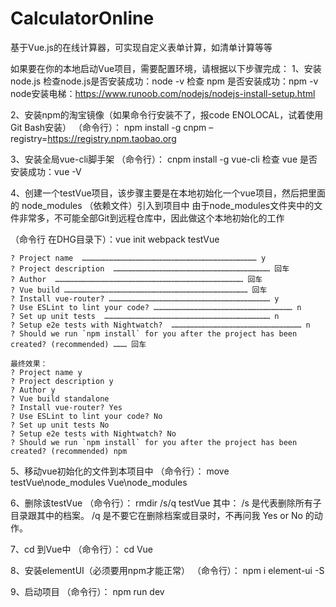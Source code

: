 # CalculatorOnline
基于Vue.js的在线计算器，可实现自定义表单计算，如清单计算等等



如果要在你的本地启动Vue项目，需要配置环境，请根据以下步骤完成：
1、安装node.js
    检查node.js是否安装成功：node -v
    检查  npm  是否安装成功：npm -v
    node安装电梯：https://www.runoob.com/nodejs/nodejs-install-setup.html

2、安装npm的淘宝镜像（如果命令行安装不了，报code ENOLOCAL，试着使用Git Bash安装）
   （命令行）： npm install -g cnpm –registry=https://registry.npm.taobao.org

3、安装全局vue-cli脚手架
   （命令行）： cnpm install -g vue-cli
    检查 vue 是否安装成功：vue -V

4、创建一个testVue项目，该步骤主要是在本地初始化一个vue项目，然后把里面的 node_modules （依赖文件）引入到项目中
   由于node_modules文件夹中的文件非常多，不可能全部Git到远程仓库中，因此做这个本地初始化的工作

   （命令行 在DHG目录下）：vue init webpack testVue

    ? Project name  ……………………………………………………………………………………………………… y
    ? Project description  …………………………………………………………………………………………… 回车
    ? Author  ……………………………………………………………………………………………………………… 回车
    ? Vue build …………………………………………………………………………………………………………… 回车
    ? Install vue-router? ……………………………………………………………………………………………… y
    ? Use ESLint to lint your code? ………………………………………………………………………………… n
    ? Set up unit tests  ………………………………………………………………………………………………… n
    ? Setup e2e tests with Nightwatch?  …………………………………………………………………………… n
    ? Should we run `npm install` for you after the project has been created? (recommended) ……… 回车

    最终效果：
    ? Project name y
    ? Project description y
    ? Author y
    ? Vue build standalone
    ? Install vue-router? Yes
    ? Use ESLint to lint your code? No
    ? Set up unit tests No
    ? Setup e2e tests with Nightwatch? No
    ? Should we run `npm install` for you after the project has been created? (recommended) npm

5、移动vue初始化的文件到本项目中
    （命令行）： move testVue\node_modules Vue\node_modules

6、删除该testVue
   （命令行）： rmdir /s/q testVue
    其中：
    /s 是代表删除所有子目录跟其中的档案。
    /q 是不要它在删除档案或目录时，不再问我 Yes or No 的动作。

7、cd 到Vue中
   （命令行）： cd Vue

8、安装elementUI（必须要用npm才能正常）
   （命令行）： npm i element-ui -S

9、启动项目
    （命令行）： npm run dev



